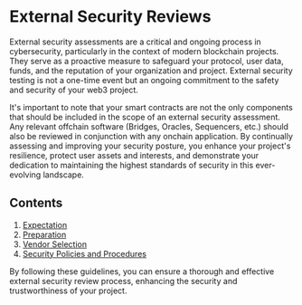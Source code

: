 # External Security Reviews

External security assessments are a critical and ongoing process in cybersecurity, particularly in the context of modern blockchain projects. They serve as a proactive measure to safeguard your protocol, user data, funds, and the reputation of your organization and project. External security testing is not a one-time event but an ongoing commitment to the safety and security of your web3 project.

It's important to note that your smart contracts are not the only components that should be included in the scope of an external security assessment. Any relevant offchain software (Bridges, Oracles, Sequencers, etc.) should also be reviewed in conjunction with any onchain application. By continually assessing and improving your security posture, you enhance your project's resilience, protect user assets and interests, and demonstrate your dedication to maintaining the highest standards of security in this ever-evolving landscape.

## Contents

1. [Expectation](./expectation.md)
2. [Preparation](./preparation.md)
3. [Vendor Selection](./vendor-selection.md)
4. [Security Policies and Procedures](./security-policies-and-procedures.md)

By following these guidelines, you can ensure a thorough and effective external security review process, enhancing the security and trustworthiness of your project.
